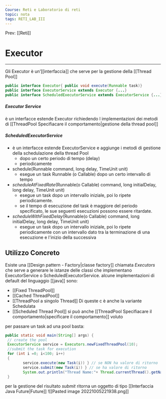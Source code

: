 ```yaml
---
Course: Reti e Laboratorio di reti
topic: nota
tags: RETI_LAB_III
---
```


Prev: [[Reti]]

# Executor
---

Gli Executor è un’[[interfaccia]] che serve per la gestione della [[Thread Pool]]

```java
public interface Executor{ public void execute(Runnable task)}
public interface ExecutorService extends Executor {...}
public interface ScheduledExecutorService extends ExecutorService {...}
```


##### Executor Service
è un interfacce estende Executor richiedendo l implementazioni dei metodi di [[ThreadPool Specifiacare il comportamento|gestione della thread pool]]


##### ScheduledExecutorService 
- è un interfacce estende ExecutorService e aggiunge i metodi di gestione della schedulazione della thread Pool 
	-  dopo un certo periodo di tempo (delay) 
	- periodicamente 
- schedule(Runnable command, long delay, TimeUnit unit) 
	- esegue un task Runnable (o Callable) dopo un certo intervallo di tempo 
- _scheduleAtFixedRate_(Runnable(o Callable) command, long initialDelay, long delay, TimeUnit unit) 
	- esegue un task dopo un intervallo iniziale, poi lo ripete periodicamente. 
	- se il tempo di esecuzione del task è maggiore del periodo specificato, le sue seguenti esecuzioni possono essere ritardate. 
- _scheduleWithFixedDelay_(Runnable(o Callable) command, long initialDelay, long delay, TimeUnit unit)
	- esegue un task dopo un intervallo iniziale, poi lo ripete periodicamente con un intervallo dato tra la terminazione di una esecuzione e l'inizio della successiva

## Utilizzo Concreto
 Esiste una [[Design pattern - Factory|classe factory]] chiamata _Executors_ che serve a generare le istanze delle classi che implementano  ExecutorService o ScheduledExecutorService. alcune implementazioni di default del linguaggio [[java]] sono:
 - [[Fixed ThreadPool]]
 - [[Cached ThreadPool]]
 - [[ThreadPool a singolo Thread]]
Di queste c è anche la variante Schedulata
 - [[Scheduled Thread Pool]]
 si può anche [[ThreadPool Specifiacare il comportamento|specificare il comportamento]] voluto

per passare un task ad una pool basta:
```java
public static void main(String[] args) {
 // create the pool
 ExecutorService service = Executors.newFixedThreadPool(10);
 //submit the task for execution
 for (int i =0; i<100; i++)
 {
		service.execute(new Task(i)) } // se NON ha valore di ritorno
		service.submit(new Task(i)) } // se ha valore di ritorno
		System.out.println("Thread Name:"+ Thread.currentThread().getName());
 }
```
per la gestione del risultato _submit_ ritorna un oggetto di tipo [[Interfaccia Java Future|Future]]
![[Pasted image 20221005221938.png]]